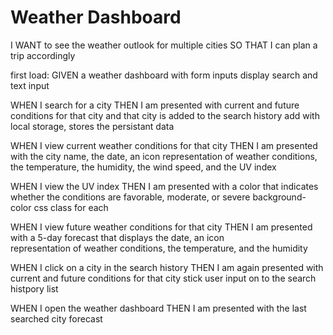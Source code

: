 # Weather Dashboard

I WANT to see the weather outlook for multiple cities
SO THAT I can plan a trip accordingly

first load:
GIVEN a weather dashboard with form inputs
    display search and text input

WHEN I search for a city
THEN I am presented with current and future conditions for that city and that city is added to the search history
    add with local storage, stores the persistant data


WHEN I view current weather conditions for that city
THEN I am presented with the city name, the date, an icon representation of weather conditions, the temperature, the humidity, the wind speed, and the UV index
    


WHEN I view the UV index
THEN I am presented with a color that indicates whether the conditions are favorable, moderate, or severe
background-color css class for each

WHEN I view future weather conditions for that city
THEN I am presented with a 5-day forecast that displays the date, an icon      
    representation of weather conditions, the temperature, and the humidity


WHEN I click on a city in the search history
THEN I am again presented with current and future conditions for that city
stick user input on to the search histpory list


WHEN I open the weather dashboard
THEN I am presented with the last searched city forecast

